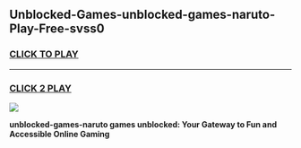 
## Unblocked-Games-unblocked-games-naruto-Play-Free-svss0
<h3>
<a href="https://premium76.site?title=unblocked-games-naruto&ref=20M">CLICK TO PLAY</a></h3>
<hr>

<h3>
<a href="https://premium76.site?title=unblocked-games-naruto&ref=20M">CLICK 2 PLAY</a>
  
</h3>

<a href="https://premium76.site?title=unblocked-games-naruto&ref=19M"><img src="https://clearcache.store/games.png"></a>


**unblocked-games-naruto games unblocked: Your Gateway to Fun and Accessible Online Gaming**
